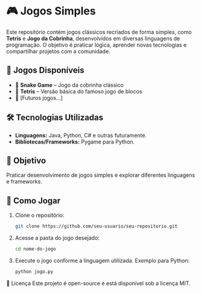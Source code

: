 # 🎮 Jogos Simples

Este repositório contém jogos clássicos recriados de forma simples, como **Tetris** e **Jogo da Cobrinha**, desenvolvidos em diversas linguagens de programação. O objetivo é praticar lógica, aprender novas tecnologias e compartilhar projetos com a comunidade.  

## 🚀 Jogos Disponíveis  
- 🐍 **Snake Game** – Jogo da cobrinha clássico  
- 🧱 **Tetris** – Versão básica do famoso jogo de blocos  
- 🎯 [Futuros jogos...]  

## 🛠️ Tecnologias Utilizadas  
- **Linguagens:** Java, Python, C# e outras futuramente.
- **Bibliotecas/Frameworks:** Pygame para Python.

## 📌 Objetivo  
Praticar desenvolvimento de jogos simples e explorar diferentes linguagens e frameworks.  

## 🔧 Como Jogar  
1. Clone o repositório:  
   ```bash
   git clone https://github.com/seu-usuario/seu-repositorio.git

2. Acesse a pasta do jogo desejado:
   ```bash
   cd nome-do-jogo
4. Execute o jogo conforme a linguagem utilizada. Exemplo para Python:
     ```bash
   python jogo.py

📜 Licença
Este projeto é open-source e está disponível sob a licença MIT.
